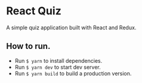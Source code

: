 # React Quiz

A simple quiz application built with React and Redux.

## How to run.

- Run `$ yarn` to install dependencies.
- Run `$ yarn dev` to start dev server.
- Run `$ yarn build` to build a production version.
